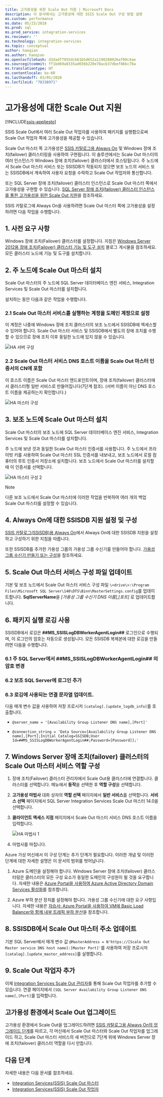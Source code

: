 ```yaml
---
title: 고가용성을 위한 Scale Out 지원 | Microsoft Docs
description: 이 문서에서는 고가용성에 대한 SSIS Scale Out 구성 방법 설명
ms.custom: performance
ms.date: 05/23/2018
ms.prod: sql
ms.prod_service: integration-services
ms.reviewer: ''
ms.technology: integration-services
ms.topic: conceptual
author: haoqian
ms.author: haoqian
ms.openlocfilehash: d3dadf7955dcb61b5d652a1190280926af09c4ae
ms.sourcegitcommit: ff1bd69a8335ad656b220e78acb37dbef86bc78a
ms.translationtype: HT
ms.contentlocale: ko-KR
ms.lasthandoff: 03/05/2020
ms.locfileid: "78338971"
---
```

# <a name="scale-out-support-for-high-availability"></a>고가용성에 대한 Scale Out 지원

[!INCLUDE[ssis-appliesto](../../includes/ssis-appliesto-ssvrpluslinux-asdb-asdw-xxx.md)]



SSIS Scale Out에서 여러 Scale Out 작업자를 사용하여 패키지를 실행함으로써 Scale Out 작업자 쪽에 고가용성을 제공할 수 있습니다.

Scale Out 마스터 쪽 고가용성은 [SSIS 카탈로그용 Always On](../catalog/ssis-catalog.md#always-on-for-ssis-catalog-ssisdb) 및 Windows 장애 조치(failover) 클러스터링을 사용하여 구현됩니다. 이 솔루션에서는 Scale Out 마스터의 여러 인스턴스가 Windows 장애 조치(failover) 클러스터에서 호스팅됩니다. 주 노드에서 Scale Out 마스터 서비스 또는 SSISDB가 작동되지 않으면 보조 노드의 서비스 또는 SSISDB에서 계속하여 사용자 요청을 수락하고 Scale Out 작업자와 통신합니다.

또는 SQL Server 장애 조치(failover) 클러스터 인스턴스로 Scale Out 마스터 쪽에서 고가용성을 구현할 수 있습니다. [SQL Server 장애 조치(failover) 클러스터 인스턴스를 통한 고가용성을 위한 Scale Out 지원](scale-out-failover-cluster-instance.md)을 참조하세요.

SSIS 카탈로그에 Always On을 사용하려면 Scale Out 마스터 쪽에 고가용성을 설정하려면 다음 작업을 수행합니다.

## <a name="1-prerequisites"></a>1. 사전 요구 사항
Windows 장애 조치(Failover) 클러스터를 설정합니다. 지침은 [Windows Server 2012용 장애 조치(Failover) 클러스터 기능 및 도구 설치](https://blogs.msdn.com/b/clustering/archive/2012/04/06/10291601.aspx) 블로그 게시물을 참조하세요. 모든 클러스터 노드에 기능 및 도구를 설치합니다.

## <a name="2-install-scale-out-master-on-the-primary-node"></a>2. 주 노드에 Scale Out 마스터 설치
Scale Out 마스터의 주 노드에 SQL Server 데이터베이스 엔진 서비스, Integration Services 및 Scale Out 마스터를 설치합니다. 

설치하는 동안 다음과 같은 작업을 수행합니다.

### <a name="21-set-the-account-running-scale-out-master-service-to-a-domain-account"></a>2.1 Scale Out 마스터 서비스를 실행하는 계정을 도메인 계정으로 설정
이 계정은 나중에 Windows 장애 조치 클러스터의 보조 노드에서 SSISDB에 액세스할 수 있어야 합니다. Scale Out 마스터 서비스 및 SSISDB에서 별도의 장애 조치를 수행할 수 있으므로 장애 조치 이후 동일한 노드에 있지 않을 수 있습니다.

![HA 서버 구성](media/ha-server-config.PNG)

### <a name="22-include-the-dns-host-name-for-the-scale-out-master-service-in-the-cns-of-the-scale-out-master-certificate"></a>2.2 Scale Out 마스터 서비스 DNS 호스트 이름을 Scale Out 마스터 인증서의 CN에 포함

이 호스트 이름은 Scale Out 마스터 엔드포인트이며, 장애 조치(failover) 클러스터에서 클러스터형 일반 서비스로 만들어집니다(7단계 참조).   (서버 이름이 아닌 DNS 호스트 이름을 제공하는지 확인합니다.)

![HA 마스터 구성](media/ha-master-config.PNG)

## <a name="3-install-scale-out-master-on-the-secondary-node"></a>3. 보조 노드에 Scale Out 마스터 설치
Scale Out 마스터의 보조 노드에 SQL Server 데이터베이스 엔진 서비스, Integration Services 및 Scale Out 마스터를 설치합니다. 

주 노드에 보낸 것과 동일한 Scale Out 마스터 인증서를 사용합니다. 주 노드에서 프라이빗 키를 사용하여 Scale Out 마스터 SSL 인증서를 내보내고, 보조 노드에서 로컬 컴퓨터의 루트 인증서 저장소에 설치합니다. 보조 노드에서 Scale Out 마스터를 설치할 때 이 인증서를 선택합니다.

![HA 마스터 구성 2](media/ha-master-config2.PNG)

> [!NOTE]
> 다른 보조 노드에서 Scale Out 마스터에 이러한 작업을 반복하여 여러 개의 백업 Scale Out 마스터를 설정할 수 있습니다.

## <a name="4-set-up-and-configure-ssisdb-support-for-always-on"></a>4. Always On에 대한 SSISDB 지원 설정 및 구성

[SSIS 카탈로그(SSISDB)용 Always On](../catalog/ssis-catalog.md#always-on-for-ssis-catalog-ssisdb)에서 Always On에 대한 SSISDB 지원을 설정하고 구성하기 위한 지침을 따릅니다.

또한 SSISDB를 추가한 가용성 그룹의 가용성 그룹 수신기를 만들어야 합니다. [가용성 그룹 수신기 만들기 또는 구성](../../database-engine/availability-groups/windows/create-or-configure-an-availability-group-listener-sql-server.md)을 참조하세요.

## <a name="5-update-the-scale-out-master-service-configuration-file"></a>5. Scale Out 마스터 서비스 구성 파일 업데이트
기본 및 보조 노드에서 Scale Out 마스터 서비스 구성 파일 `\<drive\>:\Program Files\Microsoft SQL Server\140\DTS\Binn\MasterSettings.config`를 업데이트합니다. **SqlServerName**을 *[가용성 그룹 수신기 DNS 이름],[포트]* 로 업데이트합니다.

## <a name="6-enable-package-execution-logging"></a>6. 패키지 실행 로깅 사용

SSISDB에서 로깅은 **##MS_SSISLogDBWorkerAgentLogin##** 로그인으로 수행되며, 이 로그인의 암호는 자동으로 생성됩니다. 모든 SSISDB 복제본에 대한 로깅을 만들려면 다음을 수행합니다.

### <a name="61-change-the-password-of-ms_ssislogdbworkeragentlogin-on-the-primary-sql-server"></a>6.1 주 SQL Server에서 **##MS_SSISLogDBWorkerAgentLogin##** 의 암호 변경

### <a name="62-add-the-login-to-the-secondary-sql-server"></a>6.2 보조 SQL Server에 로그인 추가

### <a name="63-update-the-connection-string-used-for-logging"></a>6.3 로깅에 사용되는 연결 문자열 업데이트.
다음 매개 변수 값을 사용하여 저장 프로시저 `[catalog].[update_logdb_info]`를 호출합니다.

-   `@server_name = '[Availability Group Listener DNS name],[Port]'`

-   `@connection_string = 'Data Source=[Availability Group Listener DNS name],[Port];Initial Catalog=SSISDB;User Id=##MS_SSISLogDBWorkerAgentLogin##;Password=[Password]];'`

## <a name="7-configure-the-scale-out-master-service-role-of-the-windows-server-failover-cluster"></a>7. Windows Server 장애 조치(failover) 클러스터의 Scale Out 마스터 서비스 역할 구성

1.  장애 조치(Failover) 클러스터 관리자에서 Scale Out용 클러스터에 연결합니다. 클러스터를 선택합니다. 메뉴에서 **동작**을 선택한 후 **역할 구성**을 선택합니다.

2.  **고가용성 마법사** 대화 상자의 **역할 선택** 페이지에서 **일반 서비스**를 선택합니다. **서비스 선택** 페이지에서 SQL Server Integration Services Scale Out 마스터 14.0을 선택합니다.

3.  **클라이언트 액세스 지점** 페이지에서 Scale Out 마스터 서비스 DNS 호스트 이름을 입력합니다.

    ![HA 마법사 1](media/ha-wizard1.PNG)

4.  마법사를 마칩니다.

Azure 가상 머신에서 이 구성 단계는 추가 단계가 필요합니다. 이러한 개념 및 이러한 단계에 대한 자세한 설명은 이 문서의 범위를 벗어납니다.

1.  Azure 도메인을 설정해야 합니다. Windows Server 장애 조치(failover) 클러스터링은 클러스터의 모든 구성 요소가 동일한 도메인의 구성원이 될 것을 요구합니다. 자세한 내용은 [Azure Portal을 사용하여 Azure Active Directory Domain Services 활성화](https://docs.microsoft.com/azure/active-directory-domain-services/create-instance)를 참조합니다.

2. Azure 부하 분산 장치를 설정해야 합니다. 가용성 그룹 수신기에 대한 요구 사항입니다. 자세한 내용은 [자습서: Azure Portal을 사용하여 VM에 Basic Load Balancer와 함께 내부 트래픽 부하 분산](https://docs.microsoft.com/azure/load-balancer/tutorial-load-balancer-basic-internal-portal)을 참조합니다.

## <a name="8-update-the-scale-out-master-address-in-ssisdb"></a>8. SSISDB에서 Scale Out 마스터 주소 업데이트

기본 SQL Server에서 매개 변수 값 `@MasterAddress = N'https://[Scale Out Master service DNS host name]:[Master Port]'`를 사용하여 저장 프로시저 `[catalog].[update_master_address]`를 실행합니다. 

## <a name="9-add-the-scale-out-workers"></a>9. Scale Out 작업자 추가

이제 [Integration Services Scale Out 관리자](integration-services-ssis-scale-out-manager.md)를 통해 Scale Out 작업자를 추가할 수 있습니다. 연결 페이지에서 `[SQL Server Availability Group Listener DNS name],[Port]`를 입력합니다.

## <a name="upgrade-scale-out-in-high-availability-environment"></a>고가용성 환경에서 Scale Out 업그레이드
고가용성 환경에서 Scale Out을 업그레이드하려면 [SSIS 카탈로그용 Always On의 업그레이드 단계](../catalog/ssis-catalog.md#Upgrade)를 따르고, 각 머신에서 Scale Out 마스터와 Scale Out 작업자를 업그레이드 하고, Scale Out 마스터 서비스의 새 버전으로 7단계 위에 Windows Server 장애 조치(failover) 클러스터 역할을 다시 만듭니다.

## <a name="next-steps"></a>다음 단계
자세한 내용은 다음 문서를 참조하세요.
-   [Integration Services(SSIS) Scale Out 마스터](integration-services-ssis-scale-out-master.md)
-   [Integration Services(SSIS) Scale Out 작업자](integration-services-ssis-scale-out-worker.md)
